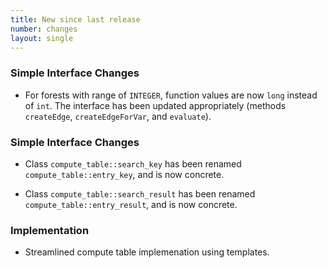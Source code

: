 ```yaml
---
title: New since last release
number: changes
layout: single
---
```


### Simple Interface Changes

* For forests with range of ```INTEGER```,
  function values are now ```long``` instead of ```int```.
  The interface has been updated appropriately
  (methods ```createEdge```, ```createEdgeForVar```, and ```evaluate```).

### Simple Interface Changes

 * Class ```compute_table::search_key```
   has been renamed ```compute_table::entry_key```, and is now concrete.

 * Class ```compute_table::search_result```
   has been renamed ```compute_table::entry_result```, and is now concrete.


### Implementation

 * Streamlined compute table implemenation using templates.

